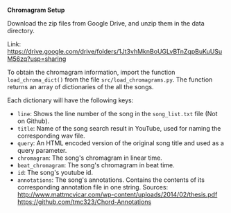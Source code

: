 **Chromagram Setup**

Download the zip files from Google Drive, and unzip them in the data directory.

Link:
<https://drive.google.com/drive/folders/1Jt3vhMknBoUGLvBTnZqpBuKuUSuM56zq?usp=sharing>

To obtain the chromagram information, import the function `load_chroma_dict()` from the file `src/load_chromagrams.py`. The function returns an array of dictionaries of the all the songs.

Each dictionary will have the following keys:
  * `line`: Shows the line number of the song in the `song_list.txt` file (Not on Github).
  * `title`: Name of the song search result in YouTube, used for naming the corresponding wav file.
  * `query`: An HTML encoded version of the original song title and used as a query parameter.
  * `chromagram`: The song's chromagram in linear time.
  * `beat_chromagram`: The song's chromagram in beat time.
  * `id`: The song's youtube id.
  * `annotations`: The song's annotations. Contains the contents of its corresponding annotation
    file in one string.
Sources:
http://www.mattmcvicar.com/wp-content/uploads/2014/02/thesis.pdf
https://github.com/tmc323/Chord-Annotations


